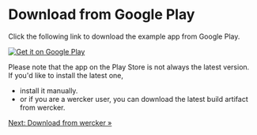 # Download from Google Play

Click the following link to download the example app from Google Play.

[![Get it on Google Play](https://developer.android.com/images/brand/en_generic_rgb_wo_45.png)](https://play.google.com/store/apps/details?id=com.github.ksoichiro.android.observablescrollview.samples2)

Please note that the app on the Play Store is not always the latest version.  
If you'd like to install the latest one,

* install it manually.
* or if you are a wercker user, you can download the latest build artifact from wercker.

[Next: Download from wercker &raquo;](../../docs/example/wercker.md)
